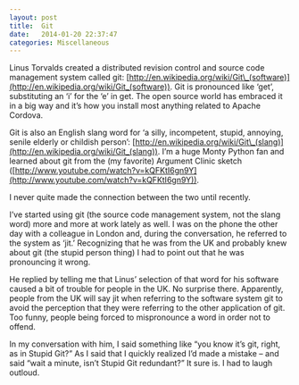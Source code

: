 ```yaml
---
layout: post
title:  Git
date:   2014-01-20 22:37:47
categories: Miscellaneous
---
```

Linus Torvalds created a distributed revision control and source code management system called git: [http://en.wikipedia.org/wiki/Git\_(software)](http://en.wikipedia.org/wiki/Git_(software)). Git is pronounced like ‘get’, substituting an ‘i’ for the ‘e’ in get. The open source world has embraced it in a big way and it’s how you install most anything related to Apache Cordova.

Git is also an English slang word for ‘a silly, incompetent, stupid, annoying, senile elderly or childish person’: [http://en.wikipedia.org/wiki/Git\_(slang)](http://en.wikipedia.org/wiki/Git_(slang)). I’m a huge Monty Python fan and learned about git from the (my favorite) Argument Clinic sketch ([http://www.youtube.com/watch?v=kQFKtI6gn9Y](http://www.youtube.com/watch?v=kQFKtI6gn9Y)).

I never quite made the connection between the two until recently.

I’ve started using git (the source code management system, not the slang word) more and more at work lately as well. I was on the phone the other day with a colleague in London and, during the conversation, he referred to the system as ‘jit.’ Recognizing that he was from the UK and probably knew about git (the stupid person thing) I had to point out that he was pronouncing it wrong.

He replied by telling me that Linus’ selection of that word for his software caused a bit of trouble for people in the UK. No surprise there. Apparently, people from the UK will say jit when referring to the software system git to avoid the perception that they were referring to the other application of git. Too funny, people being forced to mispronounce a word in order not to offend.

In my conversation with him, I said something like “you know it’s git, right, as in Stupid Git?” As I said that I quickly realized I’d made a mistake – and said “wait a minute, isn’t Stupid Git redundant?” It sure is. I had to laugh outloud.